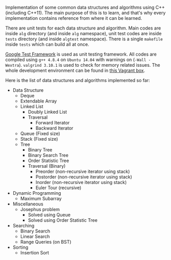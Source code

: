 Implementation of some common data structures and algorithms using C++ (including C++11). The main purpose of this is to learn, and that's why every implementation contains reference from where it can be learned.

There are unit tests for each data structure and algorithm. Main codes are inside `alg` directory (and inside `alg` namespace), unit test codes are inside `tests` directory (and inside `algtest` namespace). There is a single `makefile` inside `tests` which can build all at once.

[Google Test Framework](https://github.com/google/googletest) is used as unit testing framework. All codes are compiled using `g++ 4.8.4` on `Ubuntu 14.04` with warnings on (`-Wall -Wextra`). `valgrind 3.10.1` is used to check for memory related issues. The whole development environment can be found in [this Vagrant box](https://github.com/taskinoor/dev-box).

Here is the list of data structures and algorithms implemented so far:

* Data Structure
	* Deque
	* Extendable Array
	* Linked List
		* Doubly Linked List
		* Traversal
			* Forward Iterator
			* Backward Iterator
	* Queue (Fixed size)
	* Stack (Fixed size)
	* Tree
		* Binary Tree
		* Binary Search Tree
		* Order Statistic Tree
		* Traversal (Binary)
			* Preorder (non-recursive iterator using stack)
			* Postorder (non-recursive iterator using stack)
			* Inorder (non-recursive iterator using stack)
			* Euler Tour (recursive)
* Dynamic Programming
	* Maximum Subarray
* Miscellaneous
	* Josephus problem
		* Solved using Queue
		* Solved using Order Statistic Tree
* Searching
	* Binary Search
	* Linear Search
	* Range Queries (on BST)
* Sorting
	* Insertion Sort
